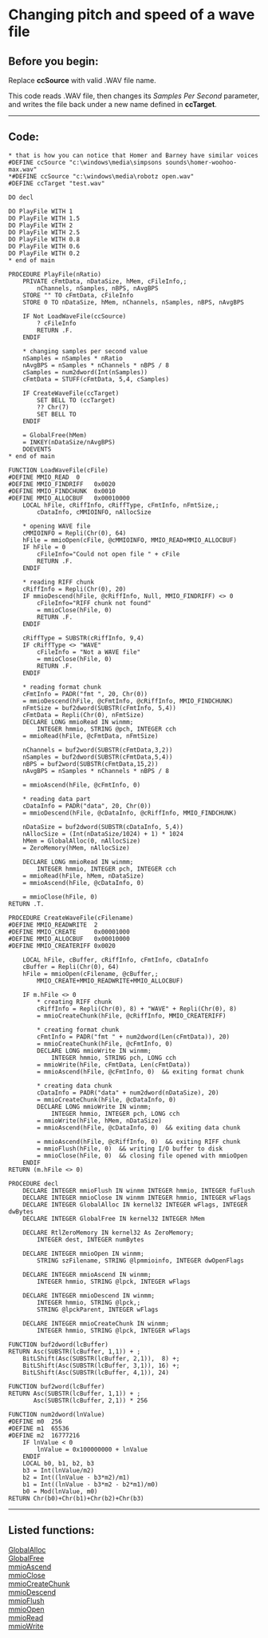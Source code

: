 <link rel="stylesheet" type="text/css" href="../css/win32api.css">  
<link rel="stylesheet" href="https://cdnjs.cloudflare.com/ajax/libs/font-awesome/4.7.0/css/font-awesome.min.css">

# Changing pitch and speed of a wave file

## Before you begin:
Replace **ccSource** with valid .WAV file name.  

This code reads .WAV file, then changes its *Samples Per Second* parameter, and writes the file back under a new name defined in **ccTarget**.  
  
***  


## Code:
```foxpro  
* that is how you can notice that Homer and Barney have similar voices
#DEFINE ccSource "c:\windows\media\simpsons sounds\homer-woohoo-max.wav"
*#DEFINE ccSource "c:\windows\media\robotz open.wav"
#DEFINE ccTarget "test.wav"

DO decl

DO PlayFile WITH 1
DO PlayFile WITH 1.5
DO PlayFile WITH 2
DO PlayFile WITH 2.5
DO PlayFile WITH 0.8
DO PlayFile WITH 0.6
DO PlayFile WITH 0.2
* end of main

PROCEDURE PlayFile(nRatio)
	PRIVATE cFmtData, nDataSize, hMem, cFileInfo,;
		nChannels, nSamples, nBPS, nAvgBPS
	STORE "" TO cFmtData, cFileInfo
	STORE 0 TO nDataSize, hMem, nChannels, nSamples, nBPS, nAvgBPS

	IF Not LoadWaveFile(ccSource)
		? cFileInfo
		RETURN .F.
	ENDIF

	* changing samples per second value
	nSamples = nSamples * nRatio
	nAvgBPS = nSamples * nChannels * nBPS / 8
	cSamples = num2dword(Int(nSamples))
	cFmtData = STUFF(cFmtData, 5,4, cSamples)

	IF CreateWaveFile(ccTarget)
		SET BELL TO (ccTarget)
		?? Chr(7)
		SET BELL TO
	ENDIF

	= GlobalFree(hMem)
	= INKEY(nDataSize/nAvgBPS)
	DOEVENTS
* end of main

FUNCTION LoadWaveFile(cFile)
#DEFINE MMIO_READ  0
#DEFINE MMIO_FINDRIFF   0x0020
#DEFINE MMIO_FINDCHUNK  0x0010
#DEFINE MMIO_ALLOCBUF   0x00010000
	LOCAL hFile, cRiffInfo, cRiffType, cFmtInfo, nFmtSize,;
		cDataInfo, cMMIOINFO, nAllocSize

	* opening WAVE file
	cMMIOINFO = Repli(Chr(0), 64)
	hFile = mmioOpen(cFile, @cMMIOINFO, MMIO_READ+MMIO_ALLOCBUF)
	IF hFile = 0
		cFileInfo="Could not open file " + cFile
		RETURN .F.
	ENDIF

	* reading RIFF chunk
	cRiffInfo = Repli(Chr(0), 20)
	IF mmioDescend(hFile, @cRiffInfo, Null, MMIO_FINDRIFF) <> 0
		cFileInfo="RIFF chunk not found"
		= mmioClose(hFile, 0)
		RETURN .F.
	ENDIF

	cRiffType = SUBSTR(cRiffInfo, 9,4)
	IF cRiffType <> "WAVE"
		cFileInfo = "Not a WAVE file"
		= mmioClose(hFile, 0)
		RETURN .F.
	ENDIF

	* reading format chunk
	cFmtInfo = PADR("fmt ", 20, Chr(0))
	= mmioDescend(hFile, @cFmtInfo, @cRiffInfo, MMIO_FINDCHUNK)
	nFmtSize = buf2dword(SUBSTR(cFmtInfo, 5,4))
	cFmtData = Repli(Chr(0), nFmtSize)
	DECLARE LONG mmioRead IN winmm;
		INTEGER hmmio, STRING @pch, INTEGER cch
	= mmioRead(hFile, @cFmtData, nFmtSize)
	
	nChannels = buf2word(SUBSTR(cFmtData,3,2))
	nSamples = buf2dword(SUBSTR(cFmtData,5,4))
	nBPS = buf2word(SUBSTR(cFmtData,15,2))
	nAvgBPS = nSamples * nChannels * nBPS / 8

	= mmioAscend(hFile, @cFmtInfo, 0)

	* reading data part
	cDataInfo = PADR("data", 20, Chr(0))
	= mmioDescend(hFile, @cDataInfo, @cRiffInfo, MMIO_FINDCHUNK)

	nDataSize = buf2dword(SUBSTR(cDataInfo, 5,4))
	nAllocSize = (Int(nDataSize/1024) + 1) * 1024
	hMem = GlobalAlloc(0, nAllocSize)
	= ZeroMemory(hMem, nAllocSize)

	DECLARE LONG mmioRead IN winmm;
		INTEGER hmmio, INTEGER pch, INTEGER cch
	= mmioRead(hFile, hMem, nDataSize)
	= mmioAscend(hFile, @cDataInfo, 0)

	= mmioClose(hFile, 0)
RETURN .T.

PROCEDURE CreateWaveFile(cFilename)
#DEFINE MMIO_READWRITE  2
#DEFINE MMIO_CREATE     0x00001000
#DEFINE MMIO_ALLOCBUF   0x00010000
#DEFINE MMIO_CREATERIFF 0x0020

	LOCAL hFile, cBuffer, cRiffInfo, cFmtInfo, cDataInfo
	cBuffer = Repli(Chr(0), 64)
	hFile = mmioOpen(cFilename, @cBuffer,;
		MMIO_CREATE+MMIO_READWRITE+MMIO_ALLOCBUF)

	IF m.hFile <> 0
		* creating RIFF chunk
		cRiffInfo = Repli(Chr(0), 8) + "WAVE" + Repli(Chr(0), 8)
		= mmioCreateChunk(hFile, @cRiffInfo, MMIO_CREATERIFF)

		* creating format chunk
		cFmtInfo = PADR("fmt " + num2dword(Len(cFmtData)), 20)
		= mmioCreateChunk(hFile, @cFmtInfo, 0)
		DECLARE LONG mmioWrite IN winmm;
			INTEGER hmmio, STRING pch, LONG cch
		= mmioWrite(hFile, cFmtData, Len(cFmtData))
		= mmioAscend(hFile, @cFmtInfo, 0)  && exiting format chunk

		* creating data chunk
		cDataInfo = PADR("data" + num2dword(nDataSize), 20)
		= mmioCreateChunk(hFile, @cDataInfo, 0)
		DECLARE LONG mmioWrite IN winmm;
			INTEGER hmmio, INTEGER pch, LONG cch
		= mmioWrite(hFile, hMem, nDataSize)
		= mmioAscend(hFile, @cDataInfo, 0)  && exiting data chunk

		= mmioAscend(hFile, @cRiffInfo, 0)  && exiting RIFF chunk
		= mmioFlush(hFile, 0)  && writing I/O buffer to disk
		= mmioClose(hFile, 0)  && closing file opened with mmioOpen
	ENDIF
RETURN (m.hFile <> 0)

PROCEDURE decl
	DECLARE INTEGER mmioFlush IN winmm INTEGER hmmio, INTEGER fuFlush
	DECLARE INTEGER mmioClose IN winmm INTEGER hmmio, INTEGER wFlags
	DECLARE INTEGER GlobalAlloc IN kernel32 INTEGER wFlags, INTEGER dwBytes
	DECLARE INTEGER GlobalFree IN kernel32 INTEGER hMem

	DECLARE RtlZeroMemory IN kernel32 As ZeroMemory;
		INTEGER dest, INTEGER numBytes

	DECLARE INTEGER mmioOpen IN winmm;
		STRING szFilename, STRING @lpmmioinfo, INTEGER dwOpenFlags

	DECLARE INTEGER mmioAscend IN winmm;
		INTEGER hmmio, STRING @lpck, INTEGER wFlags

	DECLARE INTEGER mmioDescend IN winmm;
		INTEGER hmmio, STRING @lpck,;
		STRING @lpckParent, INTEGER wFlags

	DECLARE INTEGER mmioCreateChunk IN winmm;
		INTEGER hmmio, STRING @lpck, INTEGER wFlags

FUNCTION buf2dword(lcBuffer)
RETURN Asc(SUBSTR(lcBuffer, 1,1)) + ;
	BitLShift(Asc(SUBSTR(lcBuffer, 2,1)),  8) +;
	BitLShift(Asc(SUBSTR(lcBuffer, 3,1)), 16) +;
	BitLShift(Asc(SUBSTR(lcBuffer, 4,1)), 24)

FUNCTION buf2word(lcBuffer)
RETURN Asc(SUBSTR(lcBuffer, 1,1)) + ;
       Asc(SUBSTR(lcBuffer, 2,1)) * 256

FUNCTION num2dword(lnValue)
#DEFINE m0  256
#DEFINE m1  65536
#DEFINE m2  16777216
	IF lnValue < 0
		lnValue = 0x100000000 + lnValue
	ENDIF
	LOCAL b0, b1, b2, b3
	b3 = Int(lnValue/m2)
	b2 = Int((lnValue - b3*m2)/m1)
	b1 = Int((lnValue - b3*m2 - b2*m1)/m0)
	b0 = Mod(lnValue, m0)
RETURN Chr(b0)+Chr(b1)+Chr(b2)+Chr(b3)  
```  
***  


## Listed functions:
[GlobalAlloc](../libraries/kernel32/GlobalAlloc.md)  
[GlobalFree](../libraries/kernel32/GlobalFree.md)  
[mmioAscend](../libraries/winmm/mmioAscend.md)  
[mmioClose](../libraries/winmm/mmioClose.md)  
[mmioCreateChunk](../libraries/winmm/mmioCreateChunk.md)  
[mmioDescend](../libraries/winmm/mmioDescend.md)  
[mmioFlush](../libraries/winmm/mmioFlush.md)  
[mmioOpen](../libraries/winmm/mmioOpen.md)  
[mmioRead](../libraries/winmm/mmioRead.md)  
[mmioWrite](../libraries/winmm/mmioWrite.md)  
